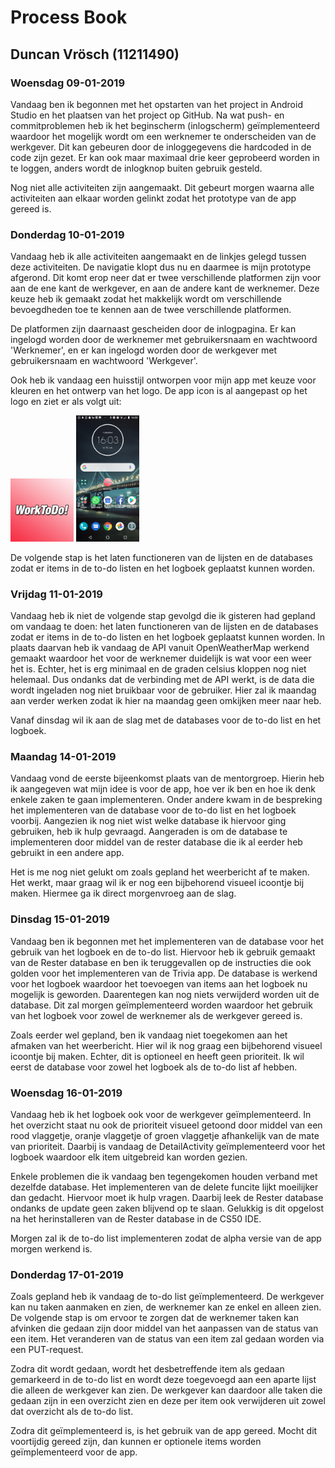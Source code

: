 Process Book
===================

## Duncan Vrösch (11211490) ##

### Woensdag 09-01-2019 ###
Vandaag ben ik begonnen met het opstarten van het project in Android Studio en het plaatsen van het project op GitHub. Na wat push- en commitproblemen heb ik het beginscherm (inlogscherm) geïmplementeerd waardoor het mogelijk wordt om een werknemer te onderscheiden van de werkgever. Dit kan gebeuren door de inloggegevens die hardcoded in de code zijn gezet. Er kan ook maar maximaal drie keer geprobeerd worden in te loggen, anders wordt de inlogknop buiten gebruik gesteld.

Nog niet alle activiteiten zijn aangemaakt. Dit gebeurt morgen waarna alle activiteiten aan elkaar worden gelinkt zodat het prototype van de app gereed is.


### Donderdag 10-01-2019 ###
Vandaag heb ik alle activiteiten aangemaakt en de linkjes gelegd tussen deze activiteiten. De navigatie klopt dus nu en daarmee is mijn prototype afgerond. Dit komt erop neer dat er twee verschillende platformen zijn voor aan de ene kant de werkgever, en aan de andere kant de werknemer. Deze keuze heb ik gemaakt zodat het makkelijk wordt om verschillende bevoegdheden toe te kennen aan de twee verschillende platformen. 

De platformen zijn daarnaast gescheiden door de inlogpagina. Er kan ingelogd worden door de werknemer met gebruikersnaam en wachtwoord 'Werknemer', en er kan ingelogd worden door de werkgever met gebruikersnaam en wachtwoord 'Werkgever'. 

Ook heb ik vandaag een huisstijl ontworpen voor mijn app met keuze voor kleuren en het ontwerp van het logo. De app icon is al aangepast op het logo en ziet er als volgt uit:

<img src="https://github.com/duncanvrosch/project/blob/master/doc/Logo%20WorkToDo.jpg" width="20%" height="20%"/>

<img src="https://github.com/duncanvrosch/project/blob/master/doc/Screenshot_20190110-160333.png" width="20%" height="20%"/>

De volgende stap is het laten functioneren van de lijsten en de databases zodat er items in de to-do listen en het logboek geplaatst kunnen worden.


### Vrijdag 11-01-2019 ###
Vandaag heb ik niet de volgende stap gevolgd die ik gisteren had gepland om vandaag te doen: het laten functioneren van de lijsten en de databases zodat er items in de to-do listen en het logboek geplaatst kunnen worden. In plaats daarvan heb ik vandaag de API vanuit OpenWeatherMap werkend gemaakt waardoor het voor de werknemer duidelijk is wat voor een weer het is. Echter, het is erg minimaal en de graden celsius kloppen nog niet helemaal. Dus ondanks dat de verbinding met de API werkt, is de data die wordt ingeladen nog niet bruikbaar voor de gebruiker. Hier zal ik maandag aan verder werken zodat ik hier na maandag geen omkijken meer naar heb. 

Vanaf dinsdag wil ik aan de slag met de databases voor de to-do list en het logboek.


### Maandag 14-01-2019 ###
Vandaag vond de eerste bijeenkomst plaats van de mentorgroep. Hierin heb ik aangegeven wat mijn idee is voor de app, hoe ver ik ben en hoe ik denk enkele zaken te gaan implementeren. Onder andere kwam in de bespreking het implementeren van de database voor de to-do list en het logboek voorbij. Aangezien ik nog niet wist welke database ik hiervoor ging gebruiken, heb ik hulp gevraagd. Aangeraden is om de database te implementeren door middel van de rester database die ik al eerder heb gebruikt in een andere app. 

Het is me nog niet gelukt om zoals gepland het weerbericht af te maken. Het werkt, maar graag wil ik er nog een bijbehorend visueel icoontje bij maken. Hiermee ga ik direct morgenvroeg aan de slag.


### Dinsdag 15-01-2019 ###
Vandaag ben ik begonnen met het implementeren van de database voor het gebruik van het logboek en de to-do list. Hiervoor heb ik gebruik gemaakt van de Rester database en ben ik teruggevallen op de instructies die ook golden voor het implementeren van de Trivia app. De database is werkend voor het logboek waardoor het toevoegen van items aan het logboek nu mogelijk is geworden. Daarentegen kan nog niets verwijderd worden uit de database. Dit zal morgen geïmplementeerd worden waardoor het gebruik van het logboek voor zowel de werknemer als de werkgever gereed is.

Zoals eerder wel gepland, ben ik vandaag niet toegekomen aan het afmaken van het weerbericht. Hier wil ik nog graag een bijbehorend visueel icoontje bij maken. Echter, dit is optioneel en heeft geen prioriteit. Ik wil eerst de database voor zowel het logboek als de to-do list af hebben.


### Woensdag 16-01-2019 ###
Vandaag heb ik het logboek ook voor de werkgever geïmplementeerd. In het overzicht staat nu ook de prioriteit visueel getoond door middel van een rood vlaggetje, oranje vlaggetje of groen vlaggetje afhankelijk van de mate van prioriteit. Daarbij is vandaag de DetailActivity geïmplementeerd voor het logboek waardoor elk item uitgebreid kan worden gezien. 

Enkele problemen die ik vandaag ben tegengekomen houden verband met dezelfde database. Het implementeren van de delete funcite lijkt moeilijker dan gedacht. Hiervoor moet ik hulp vragen. Daarbij leek de Rester database ondanks de update geen zaken blijvend op te slaan. Gelukkig is dit opgelost na het herinstalleren van de Rester database in de CS50 IDE. 

Morgen zal ik de to-do list implementeren zodat de alpha versie van de app morgen werkend is.


### Donderdag 17-01-2019 ###
Zoals gepland heb ik vandaag de to-do list geïmplementeerd. De werkgever kan nu taken aanmaken en zien, de werknemer kan ze enkel en alleen zien. De volgende stap is om ervoor te zorgen dat de werknemer taken kan afvinken die gedaan zijn door middel van het aanpassen van de status van een item. Het veranderen van de status van een item zal gedaan worden via een PUT-request. 

Zodra dit wordt gedaan, wordt het desbetreffende item als gedaan gemarkeerd in de to-do list en wordt deze toegevoegd aan een aparte lijst die alleen de werkgever kan zien. De werkgever kan daardoor alle taken die gedaan zijn in een overzicht zien en deze per item ook verwijderen uit zowel dat overzicht als de to-do list.

Zodra dit geïmplementeerd is, is het gebruik van de app gereed. Mocht dit voortijdig gereed zijn, dan kunnen er optionele items worden geïmplementeerd voor de app.

